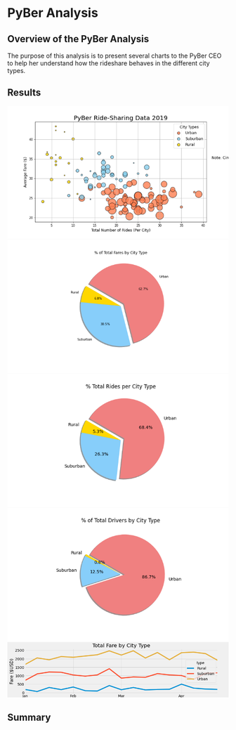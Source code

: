 # PyBer Analysis

## Overview of the PyBer Analysis
The purpose of this analysis is to present several charts to the PyBer CEO to help her understand how the rideshare behaves in the different city types.

## Results

<img src="https://github.com/juliomeza/PyBer_Analysis/blob/main/analysis/Fig1.png">
<img src="https://github.com/juliomeza/PyBer_Analysis/blob/main/analysis/Fig5.png">
<img src="https://github.com/juliomeza/PyBer_Analysis/blob/main/analysis/Fig6.png">
<img src="https://github.com/juliomeza/PyBer_Analysis/blob/main/analysis/Fig7.png">
<img src="https://github.com/juliomeza/PyBer_Analysis/blob/main/analysis/PyBer_fare_summary.png">


## Summary
